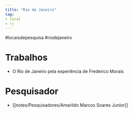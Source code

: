 ```yaml
---
title: "Rio de Janeiro"
tag:
- local
- rj
---
```


#locaisdepesquisa #riodejaneiro 

# Trabalhos
- O Rio de Janeiro pela experiência de Frederico Morais

# Pesquisador
- [[notes/Pesquisadores/Amarildo Marcos Soares Junior]]